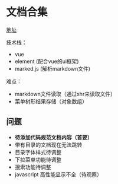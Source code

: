 # 文档合集

[地址](https://archergrey.github.io/document/)

技术栈：
- vue
- element (配合vue的ui框架)
- marked.js (解析markdown文件)

难点：
- markdown文件读取（通过xhr来读取文件）
- 菜单树形结果存储（对象数组）




## 问题
- **待添加代码规范文档内容（首要）**
- 带有目录的文档现在无法跳转
- 目录字体样式待调整
- 下拉菜单功能待调整
- 搜索功能待调整
- javascript 高性能显示不全（待观察）
